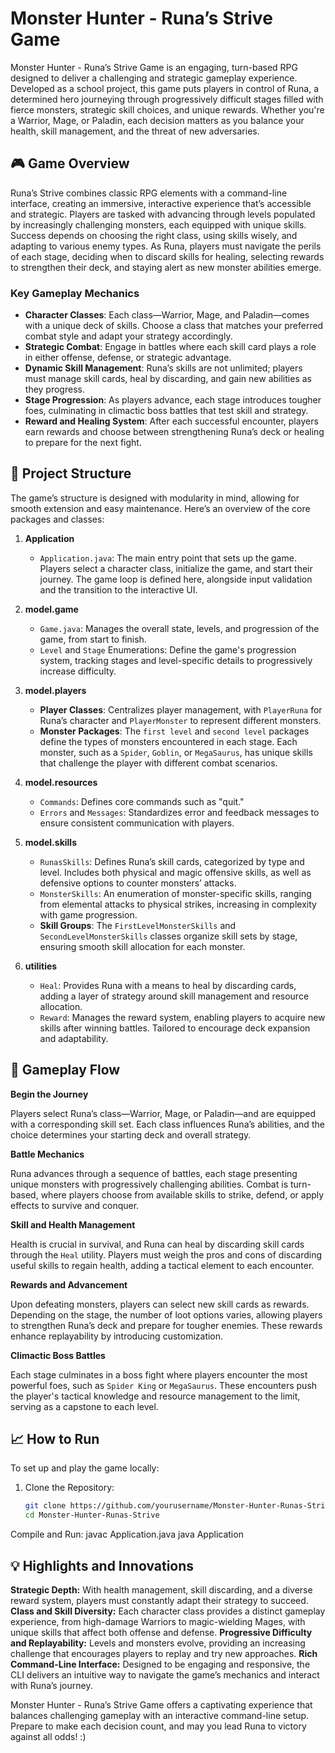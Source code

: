 # Monster Hunter - Runa’s Strive Game

Monster Hunter - Runa’s Strive Game is an engaging, turn-based RPG designed to deliver a challenging and strategic gameplay experience. Developed as a school project, this game puts players in control of Runa, a determined hero journeying through progressively difficult stages filled with fierce monsters, strategic skill choices, and unique rewards. Whether you're a Warrior, Mage, or Paladin, each decision matters as you balance your health, skill management, and the threat of new adversaries.

## 🎮 Game Overview

Runa’s Strive combines classic RPG elements with a command-line interface, creating an immersive, interactive experience that’s accessible and strategic. Players are tasked with advancing through levels populated by increasingly challenging monsters, each equipped with unique skills. Success depends on choosing the right class, using skills wisely, and adapting to various enemy types. As Runa, players must navigate the perils of each stage, deciding when to discard skills for healing, selecting rewards to strengthen their deck, and staying alert as new monster abilities emerge.

### Key Gameplay Mechanics
- **Character Classes**: Each class—Warrior, Mage, and Paladin—comes with a unique deck of skills. Choose a class that matches your preferred combat style and adapt your strategy accordingly.
- **Strategic Combat**: Engage in battles where each skill card plays a role in either offense, defense, or strategic advantage.
- **Dynamic Skill Management**: Runa’s skills are not unlimited; players must manage skill cards, heal by discarding, and gain new abilities as they progress.
- **Stage Progression**: As players advance, each stage introduces tougher foes, culminating in climactic boss battles that test skill and strategy.
- **Reward and Healing System**: After each successful encounter, players earn rewards and choose between strengthening Runa’s deck or healing to prepare for the next fight.

## 🧩 Project Structure

The game’s structure is designed with modularity in mind, allowing for smooth extension and easy maintenance. Here’s an overview of the core packages and classes:

1. **Application**
   - `Application.java`: The main entry point that sets up the game. Players select a character class, initialize the game, and start their journey. The game loop is defined here, alongside input validation and the transition to the interactive UI.

2. **model.game**
   - `Game.java`: Manages the overall state, levels, and progression of the game, from start to finish.
   - `Level` and `Stage` Enumerations: Define the game's progression system, tracking stages and level-specific details to progressively increase difficulty.

3. **model.players**
   - **Player Classes**: Centralizes player management, with `PlayerRuna` for Runa’s character and `PlayerMonster` to represent different monsters.
   - **Monster Packages**:
      The `first level` and `second level` packages define the types of monsters encountered in each stage. Each monster, such as a `Spider`, `Goblin`, or `MegaSaurus`, has unique skills that challenge the player with different combat scenarios.

4. **model.resources**
   - `Commands`: Defines core commands such as "quit."
   - `Errors` and `Messages`: Standardizes error and feedback messages to ensure consistent communication with players.

5. **model.skills**
   - `RunasSkills`: Defines Runa’s skill cards, categorized by type and level. Includes both physical and magic offensive skills, as well as defensive options to counter monsters’ attacks.
   - `MonsterSkills`: An enumeration of monster-specific skills, ranging from elemental attacks to physical strikes, increasing in complexity with game progression.
   - **Skill Groups**: The `FirstLevelMonsterSkills` and `SecondLevelMonsterSkills` classes organize skill sets by stage, ensuring smooth skill allocation for each monster.

6. **utilities**
   - `Heal`: Provides Runa with a means to heal by discarding cards, adding a layer of strategy around skill management and resource allocation.
   - `Reward`: Manages the reward system, enabling players to acquire new skills after winning battles. Tailored to encourage deck expansion and adaptability.

## 📜 Gameplay Flow

**Begin the Journey**

Players select Runa’s class—Warrior, Mage, or Paladin—and are equipped with a corresponding skill set. Each class influences Runa’s abilities, and the choice determines your starting deck and overall strategy.

**Battle Mechanics**

Runa advances through a sequence of battles, each stage presenting unique monsters with progressively challenging abilities. Combat is turn-based, where players choose from available skills to strike, defend, or apply effects to survive and conquer.

**Skill and Health Management**

Health is crucial in survival, and Runa can heal by discarding skill cards through the `Heal` utility. Players must weigh the pros and cons of discarding useful skills to regain health, adding a tactical element to each encounter.

**Rewards and Advancement**

Upon defeating monsters, players can select new skill cards as rewards. Depending on the stage, the number of loot options varies, allowing players to strengthen Runa’s deck and prepare for tougher enemies. These rewards enhance replayability by introducing customization.

**Climactic Boss Battles**

Each stage culminates in a boss fight where players encounter the most powerful foes, such as `Spider King` or `MegaSaurus`. These encounters push the player's tactical knowledge and resource management to the limit, serving as a capstone to each level.

## 📈 How to Run

To set up and play the game locally:

1. Clone the Repository:
   ```bash
   git clone https://github.com/yourusername/Monster-Hunter-Runas-Strive.git
   cd Monster-Hunter-Runas-Strive
Compile and Run:
javac Application.java
java Application


## 💡 Highlights and Innovations
**Strategic Depth:** With health management, skill discarding, and a diverse reward system, players must constantly adapt their strategy to succeed.
**Class and Skill Diversity:** Each character class provides a distinct gameplay experience, from high-damage Warriors to magic-wielding Mages, with unique skills that affect both offense and defense.
**Progressive Difficulty and Replayability:** Levels and monsters evolve, providing an increasing challenge that encourages players to replay and try new approaches.
**Rich Command-Line Interface:** Designed to be engaging and responsive, the CLI delivers an intuitive way to navigate the game’s mechanics and interact with Runa’s journey.

Monster Hunter - Runa’s Strive Game offers a captivating experience that balances challenging gameplay with an interactive command-line setup. Prepare to make each decision count, and may you lead Runa to victory against all odds! :)
